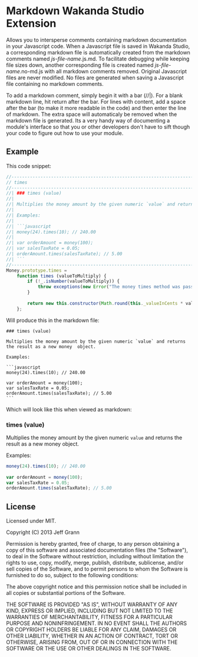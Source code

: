 Markdown Wakanda Studio Extension
=================================

Allows you to intersperse comments containing markdown documentation in your Javascript code. When a Javascript file is saved in Wakanda Studio, a corresponding markdown file is automatically created from the markdown comments named *js-file-name*.js.md. To facilitate debugging while keeping file sizes down, another corresponding file is created named *js-file-name*.no-md.js with all markdown comments removed. Original Javascript files are never modified. No files are generated when saving a Javascript file containing no markdown comments.

To add a markdown comment, simply begin it with a bar (//|). For a blank markdown line, hit return after the bar. For lines with content, add a space after the bar (to make it more readable in the code) and then enter the line of markdown. The extra space will automaticaly be removed when the markdown file is generated. Its a very handy way of documenting a module's interface so that you or other developers don't have to sift though your code to figure out how to use your module.


Example
-------

This code snippet:

```javascript
//----------------------------------------------------------------------------------------------------// times//----------------------------------------------------------------------------------------------------//| ### times (value)//|//| Multiplies the money amount by the given numeric `value` and returns the result as a new money object.//|//| Examples://|//| ```javascript//| money(24).times(10); // 240.00//|//| var orderAmount = money(100);//| var salesTaxRate = 0.05;//| orderAmount.times(salesTaxRate); // 5.00//| ```//----------------------------------------------------------------------------------------------------Money.prototype.times =	function times (valueToMultiply) {		if (!_.isNumber(valueToMultiply)) {			throw exceptions(new Error("The money times method was passed something other than a number."));		}				return new this.constructor(Math.round(this._valueInCents * valueToMultiply));	};
```

Will produce this in the markdown file:

	### times (value)		Multiplies the money amount by the given numeric `value` and returns the result as a new money 	object.
	Examples:	```javascript	money(24).times(10); // 240.00
		var orderAmount = money(100);	var salesTaxRate = 0.05;	orderAmount.times(salesTaxRate); // 5.00
	```
	
Which will look like this when viewed as markdown:

### times (value)Multiplies the money amount by the given numeric `value` and returns the result as a new money 	object.
Examples:```javascriptmoney(24).times(10); // 240.00
	var orderAmount = money(100);var salesTaxRate = 0.05;orderAmount.times(salesTaxRate); // 5.00
```


License
-------

Licensed under MIT.

Copyright (C) 2013 Jeff Grann

Permission is hereby granted, free of charge, to any person obtaining a copy of this software and associated documentation files (the "Software"), to deal in the Software without restriction, including without limitation the rights to use, copy, modify, merge, publish, distribute, sublicense, and/or sell copies of the Software, and to permit persons to whom the Software is furnished to do so, subject to the following conditions:

The above copyright notice and this permission notice shall be included in all copies or substantial portions of the Software.

THE SOFTWARE IS PROVIDED "AS IS", WITHOUT WARRANTY OF ANY KIND, EXPRESS OR IMPLIED, INCLUDING BUT NOT LIMITED TO THE WARRANTIES OF MERCHANTABILITY, FITNESS FOR A PARTICULAR PURPOSE AND NONINFRINGEMENT. IN NO EVENT SHALL THE AUTHORS OR COPYRIGHT HOLDERS BE LIABLE FOR ANY CLAIM, DAMAGES OR OTHER LIABILITY, WHETHER IN AN ACTION OF CONTRACT, TORT OR OTHERWISE, ARISING FROM, OUT OF OR IN CONNECTION WITH THE SOFTWARE OR THE USE OR OTHER DEALINGS IN THE SOFTWARE.